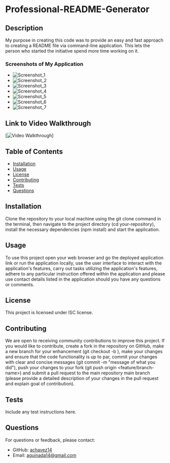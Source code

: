 
# Professional-README-Generator

## Description
My purpose in creating this code was to provide an easy and fast approach to creating a README file via command-line application. This lets the person who started the initiative spend more time working on it.

### Screenshots of My Application

- ![Screenshot_1](./assets/images/Screenshot_(1).png)
- ![Screenshot_2](./assets/images/Screenshot_(2).png)
- ![Screenshot_3](./assets/images/Screenshot_(3).png)
- ![Screenshot_4](./assets/images/Screenshot_(4).png)
- ![Screenshot_5](./assets/images/Screenshot_(5).png)
- ![Screenshot_6](./assets/images/Screenshot_(6).png)
- ![Screenshot_7](./assets/images/Screenshot_(7).png)

## Link to Video Walkthrough

[![Video Walkthrough](https://drive.google.com/file/d/1T2gry2G8zpN2OYxM6B1UKG-2WCp8ws42/view?usp=drive_link)]

## Table of Contents
- [Installation](#installation)
- [Usage](#usage)
- [License](#license)
- [Contributing](#contributing)
- [Tests](#tests)
- [Questions](#questions)

## Installation
Clone the repository to your local machine using the git clone command in the terminal, then navigate to the project directory (cd your-repository), install the necessary dependencies (npm install) and start the application.

## Usage
To use this project open your web browser and go the deployed application link or run the application locally, use the user interface to interact with the application's features, carry out tasks utilizing the application's features, adhere to any particular instruction offered within the application and please use contact details listed in the application should you have any questions or comments.

## License
This project is licensed under ISC license.

## Contributing
We are open to receiving community contributions to improve this project. If you would like to contribute, create a fork in the repository on GitHub, make a new branch for your enhancement (git checkout -b ), make your changes and ensure that the code functionality is up to par, commit your changes with clear and concise messages (git commit -m "message of what you did"), push your changes to your fork (git push origin <feature/branch-name>) and submit a pull request to the main repository main branch (please provide a detailed description of your changes in the pull request and explain goal of contribution).

## Tests
Include any test instructions here.

## Questions
For questions or feedback, please contact:
- GitHub: [achavez14](https://github.com/achavez14)
- Email: aguinada14@gmail.com
